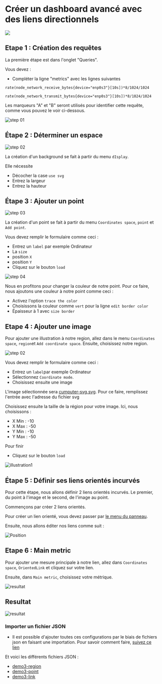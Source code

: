 # Créer un dashboard avancé avec des liens directionnels
[![](../../resource/Go-back.png)](README.md)
 


## Etape 1 : Création des requêtes


La première étape est dans l'onglet "Queries".

Vous devez :
- Compléter la ligne "metrics" avec les lignes suivantes

```
rate(node_network_receive_bytes{device="enp0s3"}[10s])*8/1024/1024

rate(node_network_transmit_bytes{device="enp0s3"}[10s])*8/1024/1024
```

Les marqueurs "A" et "B" seront utilisés pour identifier cette requête, comme vous pouvez le voir ci-dessous.

![step 01](../../screenshots/demo/tutorial3/query.jpg)


## Étape 2 : Déterminer un espace



![step 02](../../screenshots/demo/tutorial3/display.jpg)


La création d'un background se fait à partir du menu `dIsplay`.

Elle nécessite 

- Décocher la case `use svg`
- Entrez la largeur
- Entrez la hauteur



## Étape 3 : Ajouter un point 

![step 03](../../screenshots/demo/tutorial3/point1.png)


La création d'un point se fait à partir du menu `Coordinates space`, `point` et `Add point`.

Vous devez remplir le formulaire comme ceci : 

- Entrez un `label` par exemple Ordinateur
- La `size`
- position `X`
- position `Y`
- Cliquez sur le bouton `load`




![step 04](../../screenshots/demo/tutorial3/point1-color.jpg)

Nous en profitons pour changer la couleur de notre point. Pour ce faire, nous ajoutons une couleur à notre point comme ceci : 

- Activez l'option `trace the color`
- Choisissons la couleur comme `vert` pour la ligne `edit border color`
- Épaisseur à 1 avec `size border`



## Etape 4 : Ajouter une image 


Pour ajouter une illustration à notre region, allez dans le menu `Coordinates space`, `region`et `Add coordinate space`. 
Ensuite, choisissez notre region.

![step 02](../../screenshots/demo/tutorial2/CoordinateMode.png)

Vous devez remplir le formulaire comme ceci : 

- Entrez un `label`par exemple Ordinateur
- Sélectionnez `Coordinate mode`.
- Choisissez ensuite une image

L'image sélectionnée sera [cumputer-svg.svg](../../resource/computer-svg.svg). Pour ce faire, remplissez l'entrée avec l'adresse du fichier svg

Choisissez ensuite la taille de la région pour votre image. Ici, nous choisissons :
- X Min : -10
- X Max : -50
- Y Min : -10
- Y Max : -50

Pour finir
- Cliquez sur le bouton `load`

![illustration1](../../screenshots/demo/tutorial3/illustration1.jpg)





## Étape 5 : Définir ses liens orientés incurvés

Pour cette étape, nous allons définir 2 liens orientés incurvés. Le premier, du point à l'image et le second, de l'image au point.

Commençons par créer 2 liens orientés.

Pour créer un lien orienté, vous devez passer par [le menu du panneau](../panel/panel-incurved-link.md).

Ensuite, nous allons éditer nos liens comme suit :

![Position](../../screenshots/demo/tutorial3/PositionParameter.png)

## Etape 6 : Main metric

Pour ajouter une mesure principale à notre lien, allez dans `Coordinates space`, `OrientedLink` et cliquez sur votre lien.

Ensuite, dans `Main metric`, choisissez votre métrique.

![resultat](../../screenshots/demo/tutorial3/MainMetricLink.png)

## Resultat


![resultat](../../screenshots/demo/tutorial3/resultat.png)



### Importer un fichier JSON

- Il est possible d'ajouter toutes ces configurations par le biais de fichiers json en faisant une importation. Pour savoir comment faire, [suivez ce lien](../editor/import.md)

Et voici les différents fichiers JSON :

- [demo3-region](../../resource/demo3-region.json) 
- [demo3-point](../../resource/demo3-point.json)
- [demo3-link](../../resource/demo3-link.json)

